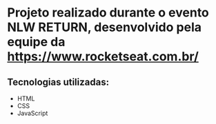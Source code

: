 # Projeto realizado durante o evento NLW RETURN, desenvolvido pela equipe da https://www.rocketseat.com.br/

## Tecnologias utilizadas:

- HTML
- CSS
- JavaScript
